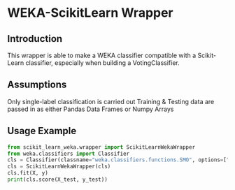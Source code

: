 # WEKA-ScikitLearn Wrapper
## Introduction
This wrapper is able to make a WEKA classifier compatible with a Scikit-Learn classifier, especially when building a VotingClassifier.
## Assumptions
Only single-label classification is carried out
Training & Testing data are passed in as either Pandas Data Frames or Numpy Arrays
## Usage Example
```python
from scikit_learn_weka.wrapper import ScikitLearnWekaWrapper
from weka.classifiers import Classifier
cls = Classifier(classname="weka.classifiers.functions.SMO", options=["-N", "0"])
cls = ScikitLearnWekaWrapper(cls)
cls.fit(X, y)
print(cls.score(X_test, y_test))
```
